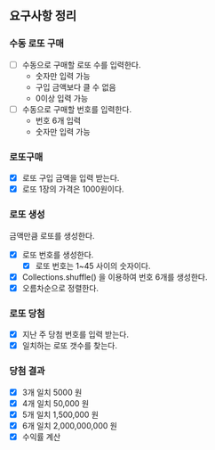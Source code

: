 ## 요구사항 정리

### 수동 로또 구매
- [ ] 수동으로 구매할 로또 수를 입력한다.
  - 숫자만 입력 가능
  - 구입 금액보다 클 수 없음
  - 0이상 입력 가능
- [ ] 수동으로 구매할 번호를 입력한다.
  - 번호 6개 입력
  - 숫자만 입력 가능

### 로또구매
- [x] 로또 구입 금액을 입력 받는다.
- [x] 로또 1장의 가격은 1000원이다.

### 로또 생성
금액만큼 로또를 생성한다.
- [x] 로또 번호를 생성한다.
  - [x] 로또 번호는 1~45 사이의 숫자이다.
- [x] Collections.shuffle() 을 이용하여 번호 6개를 생성한다.
- [x] 오름차순으로 정렬한다.
    
### 로또 당첨
- [x] 지난 주 당첨 번호를 입력 받는다.
- [x] 일치하는 로또 갯수를 찾는다.

### 당첨 결과
- [x] 3개 일치 5000 원
- [x] 4개 일치 50,000 원
- [x] 5개 일치 1,500,000 원
- [x] 6개 일치 2,000,000,000 원
- [x] 수익률 계산